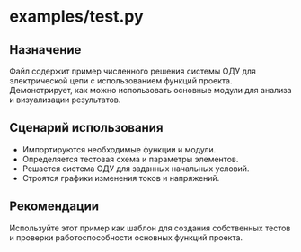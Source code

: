 # examples/test.py

## Назначение

Файл содержит пример численного решения системы ОДУ для электрической цепи с использованием функций проекта. Демонстрирует, как можно использовать основные модули для анализа и визуализации результатов.

## Сценарий использования

- Импортируются необходимые функции и модули.
- Определяется тестовая схема и параметры элементов.
- Решается система ОДУ для заданных начальных условий.
- Строятся графики изменения токов и напряжений.

## Рекомендации

Используйте этот пример как шаблон для создания собственных тестов и проверки работоспособности основных функций проекта.
